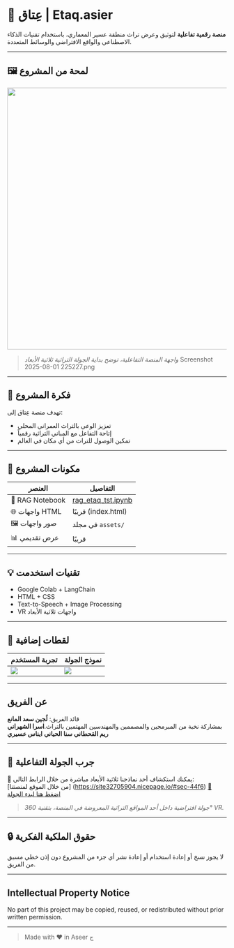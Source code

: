 # 🌴 عِتاق | Etaq.asier

**منصة رقمية تفاعلية** لتوثيق وعرض تراث منطقة عسير المعماري، باستخدام تقنيات الذكاء الاصطناعي والواقع الافتراضي والوسائط المتعددة.

---

## 🖼️ لمحة من المشروع

<p align="center">
  <img src="https://raw.githubusercontent.com/lojainstar/Etaq.asier/main/assets/ui_homepage.png" width="600"/>
</p>

> *واجهة المنصة التفاعلية، توضح بداية الجولة التراثية ثلاثية الأبعاد*
Screenshot 2025-08-01 225227.png

---

## 🧠 فكرة المشروع

تهدف منصة عِتاق إلى:
- تعزيز الوعي بالتراث العمراني المحلي
- إتاحة التفاعل مع المباني التراثية رقمياً
- تمكين الوصول للتراث من أي مكان في العالم

---

## 🧩 مكونات المشروع

| العنصر | التفاصيل |
|--------|-----------|
| 🎯 RAG Notebook | [rag_etaq_tst.ipynb](./rag_etaq_tst.ipynb) |
| 🌐 واجهات HTML | قريبًا (index.html) |
| 🖼️ صور واجهات | في مجلد `assets/` |
| 📊 عرض تقديمي | قريبًا |

---

## 💡 تقنيات استخدمت

- Google Colab + LangChain
- HTML + CSS
- Text-to-Speech + Image Processing
- VR واجهات ثلاثية الأبعاد

---

## 📸 لقطات إضافية

| تجربة المستخدم | نموذج الجولة |
|----------------|--------------|
| ![](assets/ui_menu.png) | ![](assets/ui_vr.png) |

---

## عن الفريق
قائد الفريق: **لُجين سعد المانع**  
بمشاركة نخبة من المبرمجين والمصممين والمهندسين المهتمين بالتراث.**اسرا الشهراني** **ريم القحطاني** **سنا الحياني** **ايناس عسيري**    

---

## 🧭 جرب الجولة التفاعلية

🎥 يمكنك استكشاف أحد نماذجنا ثلاثية الأبعاد مباشرة من خلال الرابط التالي:  
[من خلال الموقع لمنصتنا] (https://site32705904.nicepage.io/#sec-44f6)
[🔗 اضغط هنا لبدء الجولة](https://my.matterport.com/show/?m=ynWruNeYBwA)

> *جولة افتراضية داخل أحد المواقع التراثية المعروضة في المنصة، بتقنية 360° VR.*
---

## 🔒 حقوق الملكية الفكرية



لا يجوز نسخ أو إعادة استخدام أو إعادة نشر أي جزء من المشروع دون إذن خطي مسبق من الفريق.

---

## Intellectual Property Notice


No part of this project may be copied, reused, or redistributed without prior written permission.




---

> Made with ❤️ in Aseer
ج
